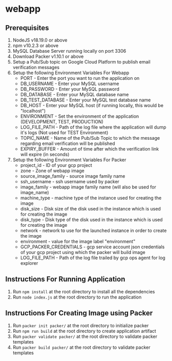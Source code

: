 # webapp

## Prerequisites
1. NodeJS v18.19.0 or above
2. npm v10.2.3 or above
3. MySQL Database Server running locally on port 3306
4. Download Packer v1.10.1 or above
5. Setup a Pub/Sub topic on Google Cloud Platform to publish email verification messages
6. Setup the following Environment Variables For Webapp
    - PORT - Enter the port you want to run the application on
    - DB_USERNAME - Enter your MySQL username
    - DB_PASSWORD - Enter your MySQL password
    - DB_DATABASE - Enter your MySQL database name
    - DB_TEST_DATABASE - Enter your MySQL test database name
    - DB_HOST - Enter your MySQL host (if running locally, this would be "localhost")
    - ENVIRONMENT - Set the environment of the application (DEVELOPMENT, TEST, PRODUCTION)
    - LOG_FILE_PATH - Path of the log file where the application will dump it's logs (Not used for TEST Environment)
    - TOPIC_NAME - Name of the Pub/Sub Topic to which the message regarding email verification will be published 
    - EXPIRY_BUFFER - Amount of time after which the verification link will expire (in seconds)
7. Setup the following Environment Variables For Packer
    - project_id - ID of your gcp project
    - zone - Zone of webapp image
    - source_image_family - source image family name
    - ssh_username - ssh username used by packer
    - image_family - webapp image family name (will also be used for image_name)
    - machine_type - machine type of the instance used for creating the image
    - disk_size - Disk size of the disk used in the instance which is used for creating the image
    - disk_type - Disk type of the disk used in the instance which is used for creating the image
    - network - network to use for the launched instance in order to create the image
    - environment - value for the image label "environment"
    - GCP_PACKER_CREDENTIALS - gcp service account json credentials of your gcp project using which the packer will build image
    - LOG_FILE_PATH - Path of the log file trailed by gcp ops agent for log explorer

## Instructions For Running Application
1. Run ```npm install``` at the root directory to install all the dependencies
2. Run ```node index.js``` at the root directory to run the application

## Instructions For Creating Image using Packer
1. Run ```packer init packer/``` at the root directory to initialize packer
2. Run ```npm run build``` at the root directory to create application artifact
3. Run ```packer validate packer/``` at the root directory to validate packer templates
4. Run ```packer build packer/``` at the root directory to validate packer templates